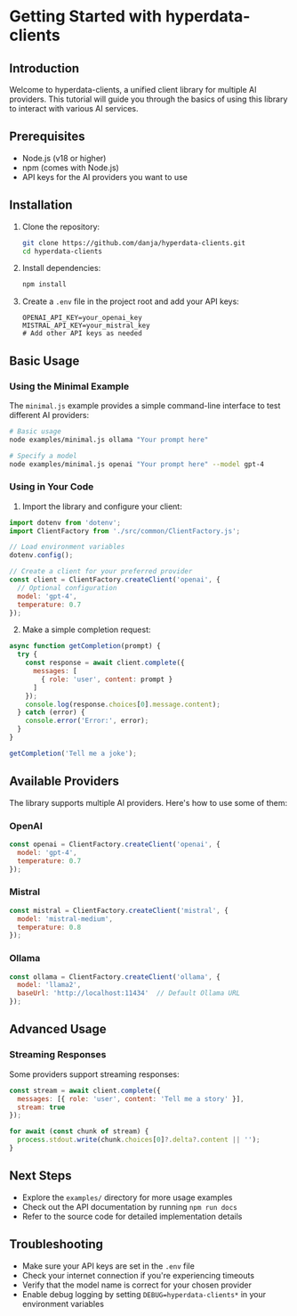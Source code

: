 # Getting Started with hyperdata-clients

## Introduction

Welcome to hyperdata-clients, a unified client library for multiple AI providers. This tutorial will guide you through the basics of using this library to interact with various AI services.

## Prerequisites

- Node.js (v18 or higher)
- npm (comes with Node.js)
- API keys for the AI providers you want to use

## Installation

1. Clone the repository:
   ```sh
   git clone https://github.com/danja/hyperdata-clients.git
   cd hyperdata-clients
   ```

2. Install dependencies:
   ```sh
   npm install
   ```

3. Create a `.env` file in the project root and add your API keys:
   ```
   OPENAI_API_KEY=your_openai_key
   MISTRAL_API_KEY=your_mistral_key
   # Add other API keys as needed
   ```

## Basic Usage

### Using the Minimal Example

The `minimal.js` example provides a simple command-line interface to test different AI providers:

```sh
# Basic usage
node examples/minimal.js ollama "Your prompt here"

# Specify a model
node examples/minimal.js openai "Your prompt here" --model gpt-4
```

### Using in Your Code

1. Import the library and configure your client:

```javascript
import dotenv from 'dotenv';
import ClientFactory from './src/common/ClientFactory.js';

// Load environment variables
dotenv.config();

// Create a client for your preferred provider
const client = ClientFactory.createClient('openai', {
  // Optional configuration
  model: 'gpt-4',
  temperature: 0.7
});
```

2. Make a simple completion request:

```javascript
async function getCompletion(prompt) {
  try {
    const response = await client.complete({
      messages: [
        { role: 'user', content: prompt }
      ]
    });
    console.log(response.choices[0].message.content);
  } catch (error) {
    console.error('Error:', error);
  }
}

getCompletion('Tell me a joke');
```

## Available Providers

The library supports multiple AI providers. Here's how to use some of them:

### OpenAI

```javascript
const openai = ClientFactory.createClient('openai', {
  model: 'gpt-4',
  temperature: 0.7
});
```

### Mistral

```javascript
const mistral = ClientFactory.createClient('mistral', {
  model: 'mistral-medium',
  temperature: 0.8
});
```

### Ollama

```javascript
const ollama = ClientFactory.createClient('ollama', {
  model: 'llama2',
  baseUrl: 'http://localhost:11434'  // Default Ollama URL
});
```

## Advanced Usage

### Streaming Responses

Some providers support streaming responses:

```javascript
const stream = await client.complete({
  messages: [{ role: 'user', content: 'Tell me a story' }],
  stream: true
});

for await (const chunk of stream) {
  process.stdout.write(chunk.choices[0]?.delta?.content || '');
}
```

## Next Steps

- Explore the `examples/` directory for more usage examples
- Check out the API documentation by running `npm run docs`
- Refer to the source code for detailed implementation details

## Troubleshooting

- Make sure your API keys are set in the `.env` file
- Check your internet connection if you're experiencing timeouts
- Verify that the model name is correct for your chosen provider
- Enable debug logging by setting `DEBUG=hyperdata-clients*` in your environment variables
